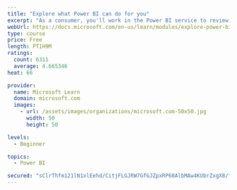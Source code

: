 ```yaml
---
title: "Explore what Power BI can do for you"
excerpt: "As a consumer, you'll work in the Power BI service to review and interact with content that has been shared with you. This module provides the foundational information that you need to work effectively in the Power BI service."
webUrl: https://docs.microsoft.com/en-us/learn/modules/explore-power-bi-service/
type: course
price: Free
length: PT1H9M
ratings:
  count: 6311
  average: 4.665346
heat: 66

provider:
  name: Microsoft Learn
  domain: microsoft.com
  images:
    - url: /assets/images/organizations/microsoft.com-50x50.jpg
      width: 50
      height: 50

levels:
  - Beginner

topics:
  - Power BI

secured: "sClrThfm121lN1xlEehd/CitjFLGJRW7GfGJZpxRP60AlbMAw4KUbrZxgX8/f5nQ3FYr55rcJdUKH+rld1Qr20Sfh/0Y9uBkhdPpEaLkipugXXmJYnGBwcmPGoVzk1tXi/Cy141vtbV0ZSGF0YuqXw0c+ffC8FwGhXgdLo5FsYQeNULtqfVgiQwBjA7qvxNmhHSDEbgje7ulYVM3Z3KENjloGYK8umkhUfAd6xYkezFfuaIQND5hJu8AMijZnxe6t4P4NopNk3wjJRe2AP1x3hj4dqxkoCqhMHPYJ60Q0vP6+TF9YJkeB59pq38ZkfnVqPIe/k1p7B+o00wdt3PqFNRvLGc5sEV43SY3QcxDlH4vw7pPQ7YtAb/8ehmXpe0LTmA25ARs/yZ8JmsZpWNDqQ==;UVGo3SKmBfqeXFjrjXD7Hg=="
---
```


